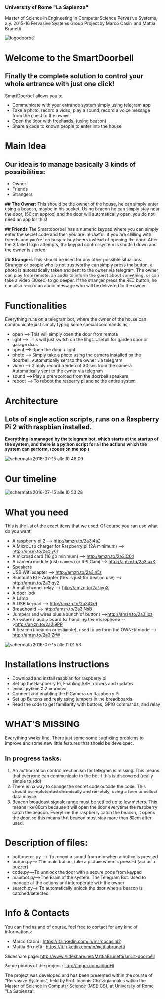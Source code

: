 ### University of Rome "La Sapienza"
Master of Science in Engineering in Computer Science
Pervasive Systems, a.y. 2015-16
Pervasive Systems Group Project by Marco Casini and Mattia Brunetti


![logodoorbell](https://cloud.githubusercontent.com/assets/17788819/16867680/61f7ab28-4a73-11e6-9513-46ac97008287.jpg)
# Welcome to the SmartDoorbell 

## Finally the complete solution to control your whole entrance with just one click!
SmartDoorbell allows you to

- Communicate with your entrance system simply using telegram app
- Take a photo, record a video, play a sound, record a voice message from the guest to the owner
- Open the door  with freehands, (using beacon)
- Share a code to known people to enter into the house

# Main Idea

## Our idea is to manage basically 3  kinds of possibilities:
- Owner
- Friends
- Strangers

**## The Owner:**
This should be the owner of the house, he can simply enter using a beacon, maybe in his pocket. Using beacon he can simply stay near the door, (50 cm approx) and the door will automatically open, you do not need an app for this!

**## Friends**
The Smartdoorbell has a numeric keypad where you can simply enter the secret code and then you are in! Usefull  if you are chilling with friends and  you're too busy to buy beers instead of opening the door! After the 3 failed login attempts, the keypad control system is shutted down and the owner is alerted 

**## Strangers**
This should be used for any other possible situations. Stranger or people who is not trustworthy can simply press the button,  a photo is automatically taken and sent to the owner via telegram. The owner can play from remote, an audio to inform the guest about something, or  can take a video (30sec) to go deeper. 
If the stranger press the REC button, he can also record an audio message who will be delivered to the owner. 

# Functionalities
Everything runs on a telegram bot, where the owner of the house can communicate just simply typing some special commands as:

- open --> This will simply open the door from remote
- light --> This will just switch on the lihgt. Usefull for garden door or garage door.
- openL--> Open the door + light
- photo --> Simply take a photo using the camera installed on the doorbell. Automatically sent to     the owner via telegram
- video --> Simply record a video of 30 sec from the camera. Automatically sent to the owner via telegram
- sound --> Play a prerecorded  from the doorbell speakers
- reboot --> To reboot the rasberry pi and so the entire system

# Architecture

## Lots of single action scripts, runs on   a Raspberry Pi 2 with raspbian installed. 

**Everything is managed by the telegram bot, which starts at the startup of the system, and there is a python script for all the actions which the system can perform. (codes on the top )**

![schermata 2016-07-15 alle 10 48 09](https://cloud.githubusercontent.com/assets/17788819/16868765/c274674c-4a79-11e6-8fdb-e99e0c2c2837.png)


#  Our timeline

![schermata 2016-07-15 alle 10 53 28](https://cloud.githubusercontent.com/assets/17788819/16868950/bb452514-4a7a-11e6-9a39-73ce64a9359c.png)


#  What you need

This is the list of the exact items that we used. Of course you can use what do you want:


- A raspberry pi 2  --> http://amzn.to/2a3i4aZ
- A MicroUsb charger for Raspberry pi (2A minimum) --> http://amzn.to/2a3iy0I
- A microsd card (16 gb minimum) --> http://amzn.to/2a3iC0d
- A camera module (usb camera or RPI Cam) --> http://amzn.to/2a3iuxK
- Speakers 
- USB Wifi adapter --> http://amzn.to/2a3in5s
- Bluetooth BLE Adapter (this is just for beacon use) --> http://amzn.to/2a3iqy2
- A multichannel relay --> http://amzn.to/2a3iygX
- A door lock 
- A Lamp
- A USB keypad --> http://amzn.to/2a3iGx9
- Breadboard --> http://amzn.to/2a3iNsB
- Jumpers and wires plus a bunch of buttons -->http://amzn.to/2a3iIoz
- An external audio board for handling the microphone  -->http://amzn.to/2a3j9PP
- A beacon (ibeacon or estimote), used to perform the OWNER mode --> http://amzn.to/2a3iZrW




![schermata 2016-07-15 alle 11 01 53](https://cloud.githubusercontent.com/assets/17788819/16869143/9b1be9c0-4a7b-11e6-81d9-34627682de2a.png)


#  Installations instructions

- Download and install raspbian for raspberry pi
- Set up the Raspberry Pi, Enabling SSH, drivers and updates
- Install python 2.7 or above
- Connect and enabling the PiCamera on Raspberry Pi
- Set up Buttons and realy using jumpers in the breadboards
- Read the code to get familiarity with buttons, GPIO commands, and relay


# WHAT'S MISSING 

Everything works fine. There just some some bugfixiing problems to improve and some new little features that should be developed.

## In progress tasks:

1) An authorization control mechanism for telegram is missing. This means that everyone can communicate to the bot if this is discovered  (really simple to add)
2) There is no way to change the secret code outside the code. This should be impletented dinamically and remotely, using a form to collect data maybe.
3) Beacon broadcast signale range must be settled up to low meters. This means like 80cm because it will open the door everytime the raspberry catch the beacon. Everytime the raspberry catch the beacon, it opens the door, so this means that beacon must stay more than 80cm after used.




# Description of files:

- bottonerec.py --> To record a sound from mic when a button is pressed
- button.py--> The main button, take a picture when is pressed (act as a buzzer)
- code.py-->To unnlock the door with a secure code from keypad 
- mainbot.py-->The Brain of the system. The Telegram Bot. Used  to manage all the actions and interoperate with the owner
- search.py--> To automatically unlock the door when a beacon is catched/detected

# Info & Contacts


You can find us and of course, feel free to contact for any kind of informations:

- Marco Casini : https://it.linkedin.com/in/marcocasini2
- Mattia Brunetti : https://it.linkedin.com/in/mattiabrunetti

Slideshare page: http://www.slideshare.net/MattiaBrunetti/smart-doorbell

Some photos of the project : http://imgur.com/a/iopHl

The project was developed and has been presented within the course of "Pervasive Systems", held by Prof. Ioannis Chatzigiannakis within the Master of Science in Computer Science (MSE-CS), at University of Rome "La Sapienza".






